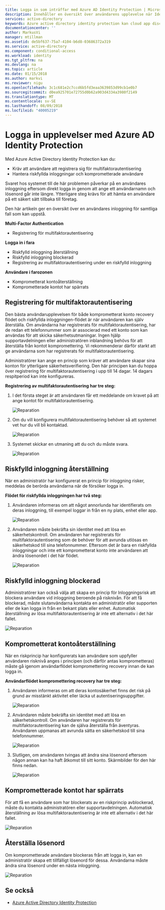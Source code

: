 ```yaml
---
title: Logga in som inträffar med Azure AD Identity Protection | Microsoft Docs
description: Innehåller en översikt över användarens upplevelse när Identity Protection har minimerats eller åtgärdad en användare eller när multifaktorautentisering krävs av en princip.
services: active-directory
keywords: Azure active directory identity protection kan cloud app discovery, hantering av program, säkerhet, risk, risknivå, säkerhetsproblem, säkerhetsprincip
documentationcenter: ''
author: MarkusVi
manager: mtillman
ms.assetid: de5bf637-75a7-4104-b6d8-03686372a319
ms.service: active-directory
ms.component: conditional-access
ms.workload: identity
ms.tgt_pltfrm: na
ms.devlang: na
ms.topic: article
ms.date: 01/15/2018
ms.author: markvi
ms.reviewer: nigu
ms.openlocfilehash: 3c1c681e2c7ccd6b5fd3eaa3639853d99cb1e0b7
ms.sourcegitcommit: d0ea925701e72755d0b62a903d4334a3980f2149
ms.translationtype: MT
ms.contentlocale: sv-SE
ms.lasthandoff: 08/09/2018
ms.locfileid: "40005219"
---
```

# <a name="sign-in-experiences-with-azure-ad-identity-protection"></a>Logga in upplevelser med Azure AD Identity Protection
Med Azure Active Directory Identity Protection kan du:

* Kräv att användare att registrera sig för multifaktorautentisering
* Hantera riskfyllda inloggningar och komprometterade användare

Svaret hos systemet till de här problemen påverkar på en användares inloggning eftersom direkt logga in genom att ange ett användarnamn och lösenord går inte längre. Ytterligare steg krävs för att hämta en användare på ett säkert sätt tillbaka till företag.

Den här artikeln ger en översikt över en användares inloggning för samtliga fall som kan uppstå.

**Multi-Factor Authentication**

* Registrering för multifaktorautentisering

**Logga in i fara**

* Riskfylld inloggning återställning
* Riskfylld inloggning blockerad
* Registrering av multifaktorautentisering under en riskfylld inloggning

**Användare i farozonen**

* Komprometterat kontoåterställning
* Komprometterade kontot har spärrats

## <a name="multi-factor-authentication-registration"></a>Registrering för multifaktorautentisering
Den bästa användarupplevelsen för både komprometterat konto recovery flödet och riskfyllda inloggningen-flödet är när användaren kan själv återställa. Om användarna har registrerats för multifaktorautentisering, har de redan ett telefonnummer som är associerad med ett konto som kan användas för att skicka säkerhetsutmaningar. Ingen hjälp supportavdelningen eller administratören inblandning behövs för att återställa från kontot kompromettering. Vi rekommenderar därför starkt att ge användarna som har registrerats för multifaktorautentisering. 

Administratörer kan ange en princip som kräver att användare skapar sina konton för ytterligare säkerhetsverifiering. Den här principen kan du hoppa över registrering för multifaktorautentisering i upp till 14 dagar. 14 dagars respitperiod kan inte konfigureras.

**Registrering av multifaktorautentisering har tre steg:**

1. I det första steget är att användaren får ett meddelande om kravet på att ange kontot för multifaktorautentisering. 
   
    ![Reparation](./media/flows/140.png "reparation")
2. Om du vill konfigurera multifaktorautentisering behöver så att systemet vet hur du vill bli kontaktad.
   
    ![Reparation](./media/flows/141.png "reparation")
3. Systemet skickar en utmaning att du och du måste svara.
   
    ![Reparation](./media/flows/142.png "reparation")

## <a name="risky-sign-in-recovery"></a>Riskfylld inloggning återställning
När en administratör har konfigurerat en princip för inloggning risker, meddelas de berörda användarna när de försöker logga in. 

**Flödet för riskfyllda inloggningen har två steg:** 

1. Användaren informeras om att något annorlunda har identifierats om deras inloggning, till exempel loggar in från en ny plats, enhet eller app. 
   
    ![Reparation](./media/flows/120.png "reparation")
2. Användaren måste bekräfta sin identitet med att lösa en säkerhetskontroll. Om användaren har registrerats för multifaktorautentisering som de behöver för att avrunda utlösas en säkerhetskod till sina telefonnummer. Eftersom det är bara en riskfyllda inloggningar och inte ett komprometterat konto inte användaren att ändra lösenordet i det här flödet. 
   
    ![Reparation](./media/flows/121.png "reparation")

## <a name="risky-sign-in-blocked"></a>Riskfylld inloggning blockerad
Administratörer kan också välja att skapa en princip för Inloggningsrisk att blockera användare vid inloggning beroende på risknivån. För att få blockerad, måste slutanvändarna kontakta en administratör eller supporten eller de kan logga in från en bekant plats eller enhet. Automatisk återställning av lösa multifaktorautentisering är inte ett alternativ i det här fallet.

![Reparation](./media/flows/200.png "reparation")

## <a name="compromised-account-recovery"></a>Komprometterat kontoåterställning
När en riskprincip har konfigurerats kan användare som uppfyller användaren risknivå anges i principen (och därför antas komprometteras) måste gå igenom användarflödet kompromettering recovery innan de kan logga in. 

**Användarflödet kompromettering recovery har tre steg:**

1. Användaren informeras om att deras kontosäkerhet finns det risk på grund av misstänkt aktivitet eller läcka ut autentiseringsuppgifter.
   
    ![Reparation](./media/flows/101.png "reparation")
2. Användaren måste bekräfta sin identitet med att lösa en säkerhetskontroll. Om användaren har registrerats för multifaktorautentisering kan de själva återställa från äventyras. Användaren uppmanas att avrunda sätta en säkerhetskod till sina telefonnummer. 
   
   ![Reparation](./media/flows/110.png "reparation")
3. Slutligen, om användaren tvingas att ändra sina lösenord eftersom någon annan kan ha haft åtkomst till sitt konto. 
   Skärmbilder för den här finns nedan.
   
   ![Reparation](./media/flows/111.png "reparation")

## <a name="compromised-account-blocked"></a>Komprometterade kontot har spärrats
För att få en användare som har blockerats av en riskprincip avblockerad, måste du kontakta administratören eller supportavdelningen. Automatisk återställning av lösa multifaktorautentisering är inte ett alternativ i det här fallet.

![Reparation](./media/flows/104.png "reparation")

## <a name="reset-password"></a>Återställa lösenord
Om komprometterade användare blockeras från att logga in, kan en administratör skapa ett tillfälligt lösenord för dessa. Användarna måste ändra sina lösenord under en nästa inloggning.

![Reparation](./media/flows/160.png "reparation")

## <a name="see-also"></a>Se också
* [Azure Active Directory Identity Protection](../active-directory-identityprotection.md) 

